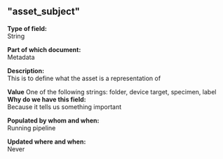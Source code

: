 ## "asset_subject"

**Type of field:**  
String  

**Part of which document:**  
Metadata

**Description:**  
This is to define what the asset is a representation of

**Value**
One of the following strings: folder, device target, specimen, label
**Why do we have this field:**  
Because it tells us something important  

**Populated by whom and when:**  
Running pipeline

**Updated where and when:**  
Never
